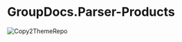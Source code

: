 # GroupDocs.Parser-Products

![Copy2ThemeRepo](https://github.com/groupdocs-parser/GroupDocs.Parser-Products/actions/workflows/main.yml/badge.svg)
